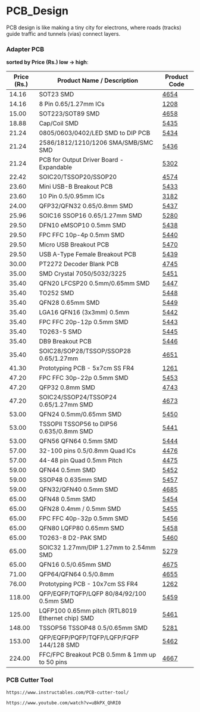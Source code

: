 # PCB_Design
PCB design is like making a tiny city for electrons, where roads (tracks) guide traffic and tunnels (vias) connect layers.




### Adapter PCB


**sorted by Price (Rs.) low → high**:


| Price (Rs.) | Product Name / Description                       | Product Code                          |
| ----------- | ------------------------------------------------ | ------------------------------------- |
| 14.16       | SOT23 SMD                                        | [4654](https://www.sunrom.com/m/4654) |
| 14.16       | 8 Pin 0.65/1.27mm ICs                            | [1208](https://www.sunrom.com/m/1208) |
| 15.00       | SOT223/SOT89 SMD                                 | [4658](https://www.sunrom.com/m/4658) |
| 18.88       | Cap/Coil SMD                                     | [5435](https://www.sunrom.com/m/5435) |
| 21.24       | 0805/0603/0402/LED SMD to DIP PCB                | [5434](https://www.sunrom.com/m/5434) |
| 21.24       | 2586/1812/1210/1206 SMA/SMB/SMC SMD              | [5436](https://www.sunrom.com/m/5436) |
| 21.24       | PCB for Output Driver Board - Expandable         | [5302](https://www.sunrom.com/m/5302) |
| 22.42       | SOIC20/TSSOP20/SSOP20                            | [4574](https://www.sunrom.com/m/4574) |
| 23.60       | Mini USB-B Breakout PCB                          | [5433](https://www.sunrom.com/m/5433) |
| 23.60       | 10 Pin 0.5/0.95mm ICs                            | [3182](https://www.sunrom.com/m/3182) |
| 24.00       | QFP32/QFN32 0.65/0.8mm SMD                       | [5437](https://www.sunrom.com/m/5437) |
| 25.96       | SOIC16 SSOP16 0.65/1.27mm SMD                    | [5280](https://www.sunrom.com/m/5280) |
| 29.50       | DFN10 eMSOP10 0.5mm SMD                          | [5438](https://www.sunrom.com/m/5438) |
| 29.50       | FPC FFC 10p-4p 0.5mm SMD                         | [5440](https://www.sunrom.com/m/5440) |
| 29.50       | Micro USB Breakout PCB                           | [5470](https://www.sunrom.com/m/5470) |
| 29.50       | USB A-Type Female Breakout PCB                   | [5439](https://www.sunrom.com/m/5439) |
| 30.00       | PT2272 Decoder Blank PCB                         | [4745](https://www.sunrom.com/m/4745) |
| 35.00       | SMD Crystal 7050/5032/3225                       | [5451](https://www.sunrom.com/m/5451) |
| 35.40       | QFN20 LFCSP20 0.5mm/0.65mm SMD                   | [5447](https://www.sunrom.com/m/5447) |
| 35.40       | TO252 SMD                                        | [5448](https://www.sunrom.com/m/5448) |
| 35.40       | QFN28 0.65mm SMD                                 | [5449](https://www.sunrom.com/m/5449) |
| 35.40       | LGA16 QFN16 (3x3mm) 0.5mm                        | [5442](https://www.sunrom.com/m/5442) |
| 35.40       | FPC FFC 20p-12p 0.5mm SMD                        | [5443](https://www.sunrom.com/m/5443) |
| 35.40       | TO263-5 SMD                                      | [5445](https://www.sunrom.com/m/5445) |
| 35.40       | DB9 Breakout PCB                                 | [5446](https://www.sunrom.com/m/5446) |
| 35.40       | SOIC28/SOP28/TSSOP/SSOP28 0.65/1.27mm            | [4651](https://www.sunrom.com/m/4651) |
| 41.30       | Prototyping PCB - 5x7cm SS FR4                   | [1261](https://www.sunrom.com/m/1261) |
| 47.20       | FPC FFC 30p-22p 0.5mm SMD                        | [5453](https://www.sunrom.com/m/5453) |
| 47.20       | QFP32 0.8mm SMD                                  | [4743](https://www.sunrom.com/m/4743) |
| 47.20       | SOIC24/SSOP24/TSSOP24 0.65/1.27mm SMD            | [4673](https://www.sunrom.com/m/4673) |
| 53.00       | QFN24 0.5mm/0.65mm SMD                           | [5450](https://www.sunrom.com/m/5450) |
| 53.00       | TSSOPII TSSOP56 to DIP56 0.635/0.8mm SMD         | [5441](https://www.sunrom.com/m/5441) |
| 53.00       | QFN56 QFN64 0.5mm SMD                            | [5444](https://www.sunrom.com/m/5444) |
| 57.00       | 32-100 pins 0.5/0.8mm Quad ICs                   | [4476](https://www.sunrom.com/m/4476) |
| 57.00       | 44-48 pin Quad 0.5mm Pitch                       | [4475](https://www.sunrom.com/m/4475) |
| 59.00       | QFN44 0.5mm SMD                                  | [5452](https://www.sunrom.com/m/5452) |
| 59.00       | SSOP48 0.635mm SMD                               | [5457](https://www.sunrom.com/m/5457) |
| 59.00       | QFN32/QFN40 0.5mm SMD                            | [4685](https://www.sunrom.com/m/4685) |
| 65.00       | QFN48 0.5mm SMD                                  | [5454](https://www.sunrom.com/m/5454) |
| 65.00       | QFN28 0.4mm / 0.5mm SMD                          | [5455](https://www.sunrom.com/m/5455) |
| 65.00       | FPC FFC 40p-32p 0.5mm SMD                        | [5456](https://www.sunrom.com/m/5456) |
| 65.00       | QFN80 LQFP80 0.65mm SMD                          | [5458](https://www.sunrom.com/m/5458) |
| 65.00       | TO263-8 D2-PAK SMD                               | [5460](https://www.sunrom.com/m/5460) |
| 65.00       | SOIC32 1.27mm/DIP 1.27mm to 2.54mm SMD           | [5279](https://www.sunrom.com/m/5279) |
| 65.00       | QFN16 0.5/0.65mm SMD                             | [4675](https://www.sunrom.com/m/4675) |
| 71.00       | QFP64/QFN64 0.5/0.8mm                            | [4655](https://www.sunrom.com/m/4655) |
| 76.00       | Prototyping PCB - 10x7cm SS FR4                  | [1262](https://www.sunrom.com/m/1262) |
| 118.00      | QFP/EQFP/TQFP/LQFP 80/84/92/100 0.5mm SMD        | [5459](https://www.sunrom.com/m/5459) |
| 125.00      | LQFP100 0.65mm pitch (RTL8019 Ethernet chip) SMD | [5461](https://www.sunrom.com/m/5461) |
| 148.00      | TSSOP56 TSSOP48 0.5/0.65mm SMD                   | [5281](https://www.sunrom.com/m/5281) |
| 153.00      | QFP/EQFP/PQFP/TQFP/LQFP/FQFP 144/128 SMD         | [5462](https://www.sunrom.com/m/5462) |
| 224.00      | FFC/FPC Breakout PCB 0.5mm & 1mm up to 50 pins   | [4667](https://www.sunrom.com/m/4667) |











### PCB Cutter Tool

```
https://www.instructables.com/PCB-cutter-tool/

https://www.youtube.com/watch?v=uBkPX_QhRI0
```




